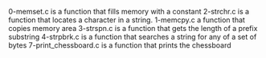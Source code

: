 0-memset.c is a function that fills memory with a constant
2-strchr.c is a function that locates a character in a string.
1-memcpy.c a function that copies memory area
3-strspn.c is a function that gets the length of a prefix substring
4-strpbrk.c is a function that searches a string for any of a set of bytes
7-print_chessboard.c is a function that prints the chessboard
